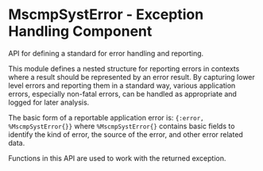 # MscmpSystError - Exception Handling Component

API for defining a standard for error handling and reporting.

This module defines a nested structure for reporting errors in contexts where a result should be
represented by an error result.  By capturing lower level errors and reporting them in a
standard way, various application errors, especially non-fatal errors, can be handled as
appropriate and logged for later analysis.

The basic form of a reportable application error is: `{:error, %MscmpSystError{}}` where
`%MscmpSystError{}` contains basic fields to identify the kind of error, the source of the
error, and other error related data.

Functions in this API are used to work with the returned exception.

